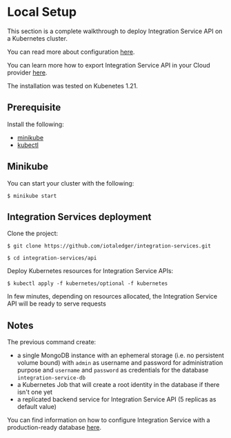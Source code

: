 # Local Setup

This section is a complete walkthrough to deploy Integration Service API on a Kubernetes cluster. 

You can read more about configuration [here](configuration.md).

You can learn more how to export Integration Service API in your Cloud provider [here](expose_apis#loadbalancer-service).

The installation was tested on Kubenetes 1.21.

## Prerequisite

Install the following:

* [minikube](https://minikube.sigs.k8s.io/docs/start/)
* [kubectl](https://kubernetes.io/docs/tasks/tools/#kubectl)

## Minikube

You can start your cluster with the following:

```
$ minikube start
```

## Integration Services deployment

Clone the project:

```
$ git clone https://github.com/iotaledger/integration-services.git

$ cd integration-services/api
```

Deploy Kubernetes resources for Integration Service APIs:

```
$ kubectl apply -f kubernetes/optional -f kubernetes
```

In few minutes, depending on resources allocated, the Integration Service API
will be ready to serve requests 

## Notes

The previous command create:
- a single MongoDB instance with an ephemeral storage (i.e. no persistent volume bound) with `admin` as 
username and password for administration purpose and `username` and `password` as credentials for the database `integration-service-db`
- a Kubernetes Job that will create a root identity in the database if there isn't one yet
- a replicated backend service for Integration Service API (5 replicas as default value)

You can find information on how to configure Integration Service with a production-ready database [here](configuration.md).
